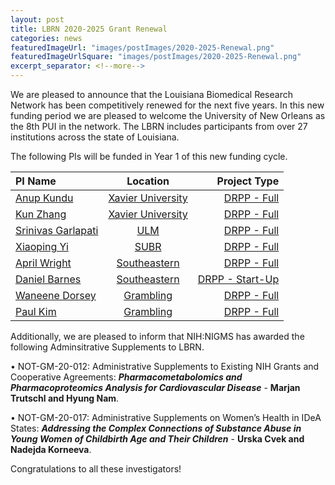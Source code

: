 ```yaml
---
layout: post
title: LBRN 2020-2025 Grant Renewal
categories: news
featuredImageUrl: "images/postImages/2020-2025-Renewal.png"
featuredImageUrlSquare: "images/postImages/2020-2025-Renewal.png"
excerpt_separator: <!--more-->
---
```

We are pleased to announce that the Louisiana Biomedical Research Network has been competitively renewed for the next five years. In this new funding period we are pleased to welcome the University of New Orleans as the 8th PUI in the network. The LBRN includes participants from over 27 institutions across the state of Louisiana.

<!--more-->

The following PIs will be funded in Year 1 of this new funding cycle.

  | **PI Name** | **Location** | **Project Type** |
  | :--- | :---:  | ---: |
  | [Anup Kundu][1]| [Xavier University][1] | [DRPP - Full][1] | 
  | [Kun Zhang][2] | [Xavier University][2] | [DRPP - Full][2] | 
  | [Srinivas Garlapati][3] | [ULM][3] | [DRPP - Full][3] | 
  | [Xiaoping Yi][4] | [SUBR][4] | [DRPP - Full][4] | 
  | [April Wright][5] | [Southeastern][5] | [DRPP - Full][5] | 
  | [Daniel Barnes][6] | [Southeastern][6] | [DRPP - Start-Up][6] | 
  | [Waneene Dorsey][7] | [Grambling][7] | [DRPP - Full][7] | 
  | [Paul Kim][8] | [Grambling][8] | [DRPP - Full][8] | 

Additionally, we are pleased to inform that NIH:NIGMS has awarded the following Adminsitrative Supplements to LBRN.  

  •  NOT-GM-20-012: Administrative Supplements to Existing NIH Grants and Cooperative Agreements: ***Pharmacometabolomics and Pharmacoproteomics Analysis for Cardiovascular Disease*** - **Marjan Trutschl and Hyung Nam**.  

  •  NOT-GM-20-017: Administrative Supplements on Women’s Health in IDeA States: ***Addressing the Complex Connections of Substance Abuse in Young Women of Childbirth Age and Their Children*** - **Urska Cvek and Nadejda Korneeva**.

Congratulations to all these investigators!

[1]: https://lbrn.lsu.edu/pis/Kundu_Anup.html
[2]: https://lbrn.lsu.edu/pis/Zhang_Kun_(Karen).html
[3]: https://lbrn.lsu.edu/pis/Garlapati_Srinivas.html
[4]: https://lbrn.lsu.edu/pis/Yi_Xiaoping.html
[5]: https://lbrn.lsu.edu/pis/Wright_April.html
[6]: https://lbrn.lsu.edu/pis/Barnes_Daniel.html
[7]: https://lbrn.lsu.edu/pis/Dorsey_Waneene.html
[8]: https://lbrn.lsu.edu/pis/Kim_Paul.html